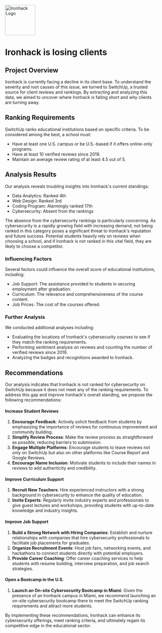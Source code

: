 <img src="https://bit.ly/2VnXWr2" alt="Ironhack Logo" width="100"/>

# Ironhack is losing clients

## Project Overview

Ironhack is currently facing a decline in its client base. To understand the severity and root causes of this issue, we turned to SwitchUp, a trusted source for client reviews and rankings. By extracting and analyzing this data, we aimed to uncover where Ironhack is falling short and why clients are turning away.

## Ranking Requirements
SwitchUp ranks educational institutions based on specific criteria. To be considered among the best, a school must:

* Have at least one U.S. campus or be U.S.-based if it offers online-only programs.
* Have at least 10 verified reviews since 2019.
* Maintain an average review rating of at least 4.5 out of 5.

## Analysis Results
Our analysis reveals troubling insights into Ironhack's current standings:
* Data Analytics: Ranked 4th
* Web Design: Ranked 3rd
* Coding Program: Alarmingly ranked 17th
* Cybersecurity: Absent from the rankings

The absence from the cybersecurity rankings is particularly concerning. As cybersecurity is a rapidly growing field with increasing demand, not being ranked in this category poses a significant threat to Ironhack's reputation and future success. Potential students heavily rely on reviews when choosing a school, and if Ironhack is not ranked in this vital field, they are likely to choose a competitor.

### Influencing Factors
Several factors could influence the overall score of educational institutions, including:

* Job Support: The assistance provided to students in securing employment after graduation.
* Curriculum: The relevance and comprehensiveness of the course content.
* Job Prices: The cost of the courses offered.

### Further Analysis
We conducted additional analyses including:

* Evaluating the locations of Ironhack's cybersecurity courses to see if they match the ranking requirements.
* Performing sentiment analysis on reviews and counting the number of verified reviews since 2019.
* Analyzing the badges and recognitions awarded to Ironhack.

## Recommendations

Our analysis indicates that Ironhack is not ranked for cybersecurity on SwitchUp because it does not meet any of the ranking requirements. To address this gap and improve Ironhack's overall standing, we propose the following recommendations:

#### Increase Student Reviews

1. **Encourage Feedback**: Actively solicit feedback from students by emphasizing the importance of reviews for continuous improvement and community building.
2. **Simplify Review Process**: Make the review process as straightforward as possible, reducing barriers to submission.
3. **Engage Multiple Platforms**: Encourage students to leave reviews not only on SwitchUp but also on other platforms like Course Report and Google Reviews.
4. **Encourage Name Inclusion**: Motivate students to include their names in reviews to add authenticity and credibility.

#### Improve Curriculum Support

1. **Recruit New Teachers**: Hire experienced instructors with a strong background in cybersecurity to enhance the quality of education.
2. **Invite Experts**: Regularly invite industry experts and professionals to give guest lectures and workshops, providing students with up-to-date knowledge and industry insights.

#### Improve Job Support

1. **Build a Strong Network with Hiring Companies**: Establish and nurture relationships with companies that hire cybersecurity professionals to facilitate job placements for graduates.
2. **Organize Recruitment Events**: Host job fairs, networking events, and hackathons to connect students directly with potential employers.
3. **Provide Career Coaching**: Offer career coaching services to help students with resume building, interview preparation, and job search strategies.

#### Open a Bootcamp in the U.S.

1. **Launch an On-site Cybersecurity Bootcamp in Miami**: Given the presence of an Ironhack campus in Miami, we recommend launching an on-site cybersecurity bootcamp there to meet the SwitchUp ranking requirements and attract more students.

By implementing these recommendations, Ironhack can enhance its cybersecurity offerings, meet ranking criteria, and ultimately regain its competitive edge in the educational sector.


<a name="getting-started"></a>
